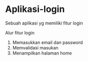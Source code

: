 # Aplikasi-login
Sebuah aplikasi yg memiliki fitur login

Alur fitur login
1. Memasukkan email dan password
2. Memvalidasi masukan
3. Menampilkan halaman home
